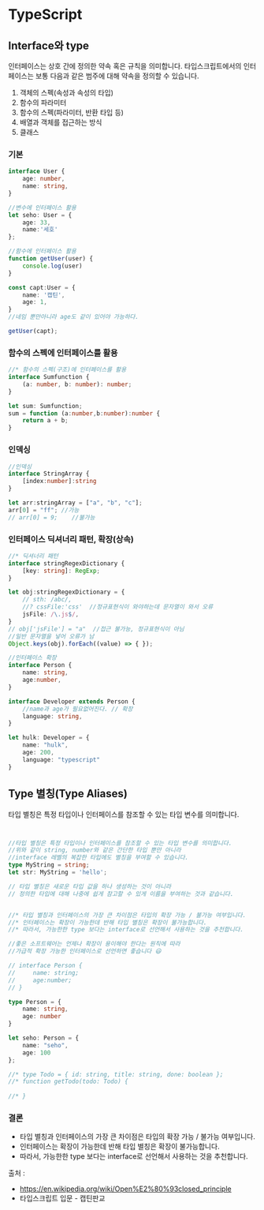 # TypeScript

## Interface와 type
인터페이스는 상호 간에 정의한 약속 혹은 규칙을 의미합니다. 타입스크립트에서의 인터페이스는 보통 다음과 같은 범주에 대해 약속을 정의할 수 있습니다.
1. 객체의 스펙(속성과 속성의 타입)
2. 함수의 파라미터 
3. 함수의 스펙(파라미터, 반환 타입 등)
4. 배열과 객체를 접근하는 방식
5. 클래스

### 기본

```ts
interface User {
    age: number,
    name: string,
}

//변수에 인터페이스 활용
let seho: User = {
    age: 33,
    name:'세호'
};

//함수에 인터페이스 활용
function getUser(user) {
    console.log(user)
}

const capt:User = {
    name: '캡틴',
    age: 1,
}
//네임 뿐만아니라 age도 같이 있어야 가능하다.

getUser(capt);
```

### 함수의 스펙에 인터페이스를 활용

```ts
//* 함수의 스펙(구조)에 인터페이스를 활용
interface Sumfunction {
    (a: number, b: number): number;
}

let sum: Sumfunction;
sum = function (a:number,b:number):number {
    return a + b;
}
```

### 인덱싱

```ts
//인덱싱
interface StringArray {
    [index:number]:string
}

let arr:stringArray = ["a", "b", "c"];
arr[0] = "ff"; //가능
// arr[0] = 9;    //불가능
```

### 인터페이스 딕셔너리 패턴, 확장(상속)

```ts
//* 딕셔너리 패턴
interface stringRegexDictionary {
    [key: string]: RegExp;
}

let obj:stringRegexDictionary = {
    // sth: /abc/,
    //? cssFile:'css'  //정규표현식이 와야하는데 문자열이 와서 오류
    jsFile: /\.js$/,
}
// obj['jsFile'] = "a"  //접근 불가능, 정규표현식이 아님
//일반 문자열을 넣어 오류가 남
Object.keys(obj).forEach((value) => { });

//인터페이스 확장
interface Person {
    name: string,
    age:number,
}

interface Developer extends Person {
    //name과 age가 필요없어진다. // 확장
    language: string,
}

let hulk: Developer = {
    name: "hulk",
    age: 200,
    language: "typescript"
}
```


## Type 별칭(Type Aliases)

타입 별칭은 특정 타입이나 인터페이스를 참조할 수 있는 타입 변수를 의미합니다. 

```ts


//타입 별칭은 특정 타입이나 인터페이스를 참조할 수 있는 타입 변수를 의미합니다.
//위와 같이 string, number와 같은 간단한 타입 뿐만 아니라
//interface 레벨의 복잡한 타입에도 별칭을 부여할 수 있습니다.
type MyString = string;
let str: MyString = 'hello';

// 타입 별칭은 새로운 타입 값을 하나 생성하는 것이 아니라
// 정의한 타입에 대해 나중에 쉽게 참고할 수 있게 이름을 부여하는 것과 같습니다.


//* 타입 별칭과 인터페이스의 가장 큰 차이점은 타입의 확장 가능 / 불가능 여부입니다. 
//* 인터페이스는 확장이 가능한데 반해 타입 별칭은 확장이 불가능합니다.
//* 따라서, 가능한한 type 보다는 interface로 선언해서 사용하는 것을 추천합니다.

//좋은 소프트웨어는 언제나 확장이 용이해야 한다는 원칙에 따라 
//가급적 확장 가능한 인터페이스로 선언하면 좋습니다 😃

// interface Person {
//     name: string;
//     age:number;
// }

type Person = {
    name: string,
    age: number
}

let seho: Person = {
    name: "seho",
    age: 100
};

//* type Todo = { id: string, title: string, done: boolean };
//* function getTodo(todo: Todo) {
    
//* }
```

### 결론
- 타입 별칭과 인터페이스의 가장 큰 차이점은 타입의 확장 가능 / 불가능 여부입니다. 
- 인터페이스는 확장이 가능한데 반해 타입 별칭은 확장이 불가능합니다.
- 따라서, 가능한한 type 보다는 interface로 선언해서 사용하는 것을 추천합니다.

출처 : 
- https://en.wikipedia.org/wiki/Open%E2%80%93closed_principle
- 타입스크립트 입문 - 캡틴판교
